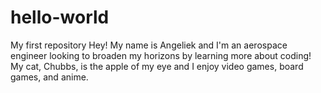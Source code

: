 # hello-world
My first repository
Hey! 
My name is Angeliek and I'm an aerospace engineer looking to broaden my horizons by learning more about coding! My cat, Chubbs, is the apple of my eye and I enjoy video games, board games, and anime. 

